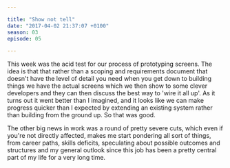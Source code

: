 ```yaml
---

title: "Show not tell"
date: "2017-04-02 21:37:07 +0100"
season: 03
episode: 05

---
```


This week was the acid test for our process of prototyping screens. The idea is that that rather than a scoping and requirements document that doesn't have the level of detail you need when you get down to building things we have the actual screens which we then show to some clever developers and they can then discuss the best way to 'wire it all up'. As it turns out it went better than I imagined, and it looks like we can make progress quicker than I expected by extending an existing system rather than building from the ground up. So that was good.

The other big news in work was a round of pretty severe cuts, which even if you're not directly affected, makes me start pondering all sort of things, from career paths, skills deficits, speculating about possible outcomes and structures and my general outlook since this job has been a pretty central part of my life for a very long time.
